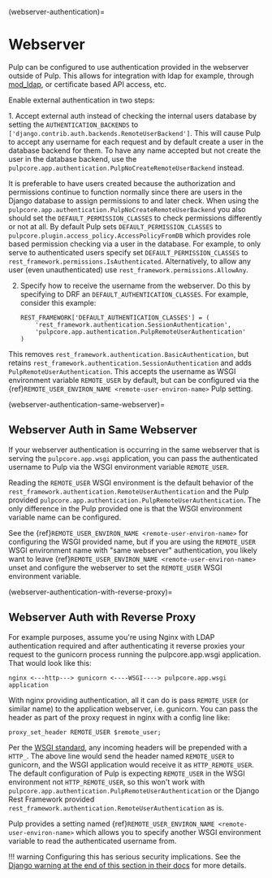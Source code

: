 (webserver-authentication)=

# Webserver

Pulp can be configured to use authentication provided in the webserver outside of Pulp. This allows
for integration with ldap for example, through [mod_ldap](https://httpd.apache.org/docs/2.4/mod/mod_ldap.html), or certificate based API access, etc.

Enable external authentication in two steps:

1\. Accept external auth instead of checking the internal users database by setting the
`AUTHENTICATION_BACKENDS` to `['django.contrib.auth.backends.RemoteUserBackend']`. This will
cause Pulp to accept any username for each request and by default create a user in the database
backend for them. To have any name accepted but not create the user in the database backend, use the
`pulpcore.app.authentication.PulpNoCreateRemoteUserBackend` instead.

It is preferable to have users created because the authorization and permissions continue to
function normally since there are users in the Django database to assign permissions to and later
check. When using the `pulpcore.app.authentication.PulpNoCreateRemoteUserBackend` you also should
set the `DEFAULT_PERMISSION_CLASSES` to check permissions differently or not at all. By default
Pulp sets `DEFAULT_PERMISSION_CLASSES` to `pulpcore.plugin.access_policy.AccessPolicyFromDB`
which provides role based permission checking via a user in the database. For example, to only serve
to authenticated users specify set `DEFAULT_PERMISSION_CLASSES` to
`rest_framework.permissions.IsAuthenticated`. Alternatively, to allow any user (even
unauthenticated) use `rest_framework.permissions.AllowAny`.

2. Specify how to receive the username from the webserver. Do this by specifying to DRF an
   `DEFAULT_AUTHENTICATION_CLASSES`. For example, consider this example:

   ```
   REST_FRAMEWORK['DEFAULT_AUTHENTICATION_CLASSES'] = (
       'rest_framework.authentication.SessionAuthentication',
       'pulpcore.app.authentication.PulpRemoteUserAuthentication'
   )
   ```

This removes `rest_framework.authentication.BasicAuthentication`, but retains
`rest_framework.authentication.SessionAuthentication` and adds
`PulpRemoteUserAuthentication`. This accepts the username as WSGI environment variable
`REMOTE_USER` by default, but can be configured via the
{ref}`REMOTE_USER_ENVIRON_NAME <remote-user-environ-name>` Pulp setting.

(webserver-authentication-same-webserver)=

## Webserver Auth in Same Webserver

If your webserver authentication is occurring in the same webserver that is serving the
`pulpcore.app.wsgi` application, you can pass the authenticated username to Pulp via the WSGI
environment variable `REMOTE_USER`.

Reading the `REMOTE_USER` WSGI environment is the default behavior of the
`rest_framework.authentication.RemoteUserAuthentication` and the Pulp provided
`pulpcore.app.authentication.PulpRemoteUserAuthentication`. The only difference in the Pulp
provided one is that the WSGI environment variable name can be configured.

See the {ref}`REMOTE_USER_ENVIRON_NAME <remote-user-environ-name>` for configuring the WSGI provided
name, but if you are using the `REMOTE_USER` WSGI environment name with "same webserver"
authentication, you likely want to leave {ref}`REMOTE_USER_ENVIRON_NAME <remote-user-environ-name>`
unset and configure the webserver to set the `REMOTE_USER` WSGI environment variable.

(webserver-authentication-with-reverse-proxy)=

## Webserver Auth with Reverse Proxy

For example purposes, assume you're using Nginx with LDAP authentication required and after
authenticating it reverse proxies your request to the gunicorn process running the pulpcore.app.wsgi
application. That would look like this:

```
nginx <---http---> gunicorn <----WSGI----> pulpcore.app.wsgi application
```

With nginx providing authentication, all it can do is pass `REMOTE_USER` (or similar name) to the
application webserver, i.e. gunicorn. You can pass the header as part of the proxy request in nginx
with a config line like:

```
proxy_set_header REMOTE_USER $remote_user;
```

Per the [WSGI standard](https://www.python.org/dev/peps/pep-0333/#environ-variables), any incoming
headers will be prepended with a `HTTP_`. The above line would send the header named
`REMOTE_USER` to gunicorn, and the WSGI application would receive it as `HTTP_REMOTE_USER`. The
default configuration of Pulp is expecting `REMOTE_USER` in the WSGI environment not
`HTTP_REMOTE_USER`, so this won't work with
`pulpcore.app.authentication.PulpRemoteUserAuthentication` or the Django Rest Framework provided
`rest_framework.authentication.RemoteUserAuthentication` as is.

Pulp provides a setting named {ref}`REMOTE_USER_ENVIRON_NAME <remote-user-environ-name>` which allows
you to specify another WSGI environment variable to read the authenticated username from.

!!! warning
Configuring this has serious security implications. See the [Django warning at the end of this
section in their docs](https://docs.djangoproject.com/en/4.2/howto/auth-remote-user/#configuration) for more details.

